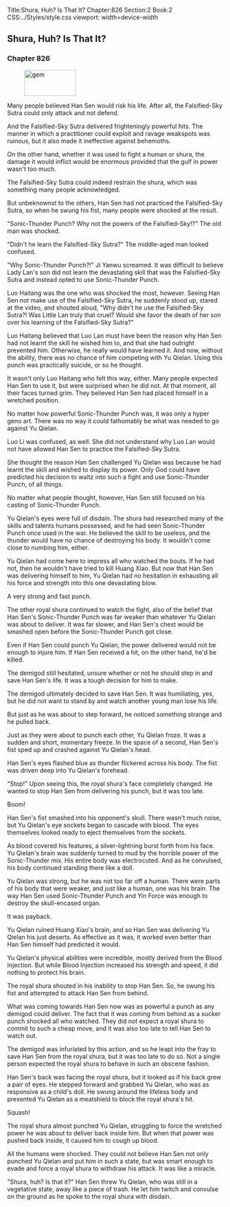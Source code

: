 Title:Shura, Huh? Is That It? 
Chapter:826 
Section:2 
Book:2 
CSS:../Styles/style.css 
viewport: width=device-width
  
## Shura, Huh? Is That It?
### Chapter 826 
<figure>
	<img src="../Images/gem.gif" alt="gem" id="gem" width="120" height="60" />
</figure>
  

  
  Many people believed Han Sen would risk his life. After all, the Falsified-Sky Sutra could only attack and not defend.

And the Falsified-Sky Sutra delivered frighteningly powerful hits. The manner in which a practitioner could exploit and ravage weakspots was ruinous, but it also made it ineffective against behemoths.

On the other hand, whether it was used to fight a human or shura, the damage it would inflict would be enormous provided that the gulf in power wasn't too much.

The Falsified-Sky Sutra could indeed restrain the shura, which was something many people acknowledged.

But unbeknownst to the others, Han Sen had not practiced the Falsified-Sky Sutra, so when he swung his fist, many people were shocked at the result.

"Sonic-Thunder Punch? Why not the powers of the Falsified-Sky!?" The old man was shocked.

"Didn't he learn the Falsified-Sky Sutra?" The middle-aged man looked confused.

"Why Sonic-Thunder Punch?!" Ji Yanwu screamed. It was difficult to believe Lady Lan's son did not learn the devastating skill that was the Falsified-Sky Sutra and instead opted to use Sonic-Thunder Punch.

Luo Haitang was the one who was shocked the most, however. Seeing Han Sen not make use of the Falsified-Sky Sutra, he suddenly stood up, stared at the video, and shouted aloud, "Why didn't he use the Falsified-Sky Sutra?! Was Little Lan truly that cruel? Would she favor the death of her son over his learning of the Falsified-Sky Sutra?"

Luo Haitang believed that Luo Lan must have been the reason why Han Sen had not learnt the skill he wished him to, and that she had outright prevented him. Otherwise, he really would have learned it. And now, without the ability, there was no chance of him competing with Yu Qielan. Using this punch was practically suicide, or so he thought.

It wasn't only Luo Haitang who felt this way, either. Many people expected Han Sen to use it, but were surprised when he did not. At that moment, all their faces turned grim. They believed Han Sen had placed himself in a wretched position.

No matter how powerful Sonic-Thunder Punch was, it was only a hyper geno art. There was no way it could fathomably be what was needed to go against Yu Qielan.

Luo Li was confused, as well. She did not understand why Luo Lan would not have allowed Han Sen to practice the Falsified-Sky Sutra.

She thought the reason Han Sen challenged Yu Qielan was because he had learnt the skill and wished to display its power. Only God could have predicted his decision to waltz into such a fight and use Sonic-Thunder Punch, of all things.

No matter what people thought, however, Han Sen still focused on his casting of Sonic-Thunder Punch.

Yu Qielan's eyes were full of disdain. The shura had researched many of the skills and talents humans possessed, and he had seen Sonic-Thunder Punch once used in the war. He believed the skill to be useless, and the thunder would have no chance of destroying his body. It wouldn't come close to numbing him, either.

Yu Qielan had come here to impress all who watched the bouts. If he had not, then he wouldn't have tried to kill Huang Xiao. But now that Han Sen was delivering himself to him, Yu Qielan had no hesitation in exhausting all his force and strength into this one devastating blow.

A very strong and fast punch.

The other royal shura continued to watch the fight, also of the belief that Han Sen's Sonic-Thunder Punch was far weaker than whatever Yu Qielan was about to deliver. It was far slower, and Han Sen's chest would be smashed open before the Sonic-Thunder Punch got close.

Even if Han Sen could punch Yu Qielan, the power delivered would not be enough to injure him. If Han Sen received a hit, on the other hand, he'd be killed.

The demigod still hesitated, unsure whether or not he should step in and save Han Sen's life. It was a tough decision for him to make.

The demigod ultimately decided to save Han Sen. It was humiliating, yes, but he did not want to stand by and watch another young man lose his life.

But just as he was about to step forward, he noticed something strange and he pulled back.

Just as they were about to punch each other, Yu Qielan froze. It was a sudden and short, momentary freeze. In the space of a second, Han Sen's fist sped up and crashed against Yu Qielan's head.

Han Sen's eyes flashed blue as thunder flickered across his body. The fist was driven deep into Yu Qielan's forehead.

"Stop!" Upon seeing this, the royal shura's face completely changed. He wanted to stop Han Sen from delivering his punch, but it was too late.

Boom!

Han Sen's fist smashed into his opponent's skull. There wasn't much noise, but Yu Qielan's eye sockets began to cascade with blood. The eyes themselves looked ready to eject themselves from the sockets.

As blood covered his features, a silver-lightning burst forth from his face. Yu Qielan's brain was suddenly turned to mud by the horrible power of the Sonic-Thunder mix. His entire body was electrocuted. And as he convulsed, his body continued standing there like a doll.

Yu Qielan was strong, but he was not too far off a human. There were parts of his body that were weaker, and just like a human, one was his brain. The way Han Sen used Sonic-Thunder Punch and Yin Force was enough to destroy the skull-encased organ.

It was payback.

Yu Qielan ruined Huang Xiao's brain, and so Han Sen was delivering Yu Qielan his just deserts. As effective as it was, it worked even better than Han Sen himself had predicted it would.

Yu Qielan's physical abilities were incredible, mostly derived from the Blood Injection. But while Blood Injection increased his strength and speed, it did nothing to protect his brain.

The royal shura shouted in his inability to stop Han Sen. So, he swung his fist and attempted to attack Han Sen from behind.

What was coming towards Han Sen now was as powerful a punch as any demigod could deliver. The fact that it was coming from behind as a sucker punch shocked all who watched. They did not expect a royal shura to commit to such a cheap move, and it was also too late to tell Han Sen to watch out.

The demigod was infuriated by this action, and so he leapt into the fray to save Han Sen from the royal shura, but it was too late to do so. Not a single person expected the royal shura to behave in such an obscene fashion.

Han Sen's back was facing the royal shura, but it looked as if his back grew a pair of eyes. He stepped forward and grabbed Yu Qielan, who was as responsive as a child's doll. He swung around the lifeless body and presented Yu Qielan as a meatshield to block the royal shura's hit.

Squash!

The royal shura almost punched Yu Qielan, struggling to force the wretched power he was about to deliver back inside him. But when that power was pushed back inside, it caused him to cough up blood.

All the humans were shocked. They could not believe Han Sen not only punched Yu Qielan and put him in such a state, but was smart enough to evade and force a royal shura to withdraw his attack. It was like a miracle.

"Shura, huh? Is that it?" Han Sen threw Yu Qielan, who was still in a vegetative state, away like a piece of trash. He let him twitch and convulse on the ground as he spoke to the royal shura with disdain.
